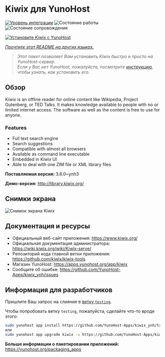 <!--
Важно: этот README был автоматически сгенерирован <https://github.com/YunoHost/apps/tree/master/tools/readme_generator>
Он НЕ ДОЛЖЕН редактироваться вручную.
-->

# Kiwix для YunoHost

[![Уровень интеграции](https://apps.yunohost.org/badge/integration/kiwix)](https://ci-apps.yunohost.org/ci/apps/kiwix/)
![Состояние работы](https://apps.yunohost.org/badge/state/kiwix)
![Состояние сопровождения](https://apps.yunohost.org/badge/maintained/kiwix)

[![Установите Kiwix с YunoHost](https://install-app.yunohost.org/install-with-yunohost.svg)](https://install-app.yunohost.org/?app=kiwix)

*[Прочтите этот README на других языках.](./ALL_README.md)*

> *Этот пакет позволяет Вам установить Kiwix быстро и просто на YunoHost-сервер.*  
> *Если у Вас нет YunoHost, пожалуйста, посмотрите [инструкцию](https://yunohost.org/install), чтобы узнать, как установить его.*

## Обзор

Kiwix is an offline reader for online content like Wikipedia, Project Gutenberg, or TED Talks. It makes knowledge available to people with no or limited internet access. The software as well as the content is free to use for anyone.

### Features

- Full text search engine
- Search suggestions
- Compatible with almost all browsers
- Available as command line executable
- Embedded in Kiwix UI
- Able to deal with one ZIM file or XML library files


**Поставляемая версия:** 3.6.0~ynh3

**Демо-версия:** <http://library.kiwix.org/>

## Снимки экрана

![Снимок экрана Kiwix](./doc/screenshots/screenshot.png)

## Документация и ресурсы

- Официальный веб-сайт приложения: <https://www.kiwix.org/>
- Официальная документация администратора: <https://wiki.kiwix.org/wiki/Kiwix-serve/>
- Репозиторий кода главной ветки приложения: <https://github.com/kiwix/kiwix-tools>
- Магазин YunoHost: <https://apps.yunohost.org/app/kiwix>
- Сообщите об ошибке: <https://github.com/YunoHost-Apps/kiwix_ynh/issues>

## Информация для разработчиков

Пришлите Ваш запрос на слияние в [ветку `testing`](https://github.com/YunoHost-Apps/kiwix_ynh/tree/testing).

Чтобы попробовать ветку `testing`, пожалуйста, сделайте что-то вроде этого:

```bash
sudo yunohost app install https://github.com/YunoHost-Apps/kiwix_ynh/tree/testing --debug
или
sudo yunohost app upgrade kiwix -u https://github.com/YunoHost-Apps/kiwix_ynh/tree/testing --debug
```

**Больше информации о пакетировании приложений:** <https://yunohost.org/packaging_apps>
